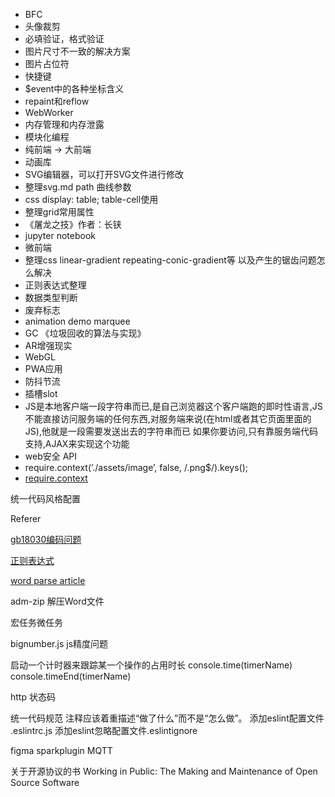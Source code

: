 * BFC
* 头像裁剪
* 必填验证，格式验证
* 图片尺寸不一致的解决方案
* 图片占位符
* 快捷键
* $event中的各种坐标含义
* repaint和reflow
* WebWorker
* 内存管理和内存泄露
* 模块化编程
* 纯前端 -> 大前端
* 动画库
* SVG编辑器，可以打开SVG文件进行修改
* 整理svg.md path 曲线参数
* css display: table; table-cell使用
* 整理grid常用属性
* 《屠龙之技》作者：长铗
* jupyter notebook [](https://ipython.org/)
* 微前端
* 整理css linear-gradient repeating-conic-gradient等 以及产生的锯齿问题怎么解决
* 正则表达式整理
* 数据类型判断
* 废弃标志
* animation demo marquee
* GC 《垃圾回收的算法与实现》
* AR增强现实
* WebGL
* PWA应用
* 防抖节流
* 插槽slot
* JS是本地客户端一段字符串而已,是自己浏览器这个客户端跑的即时性语言,JS不能直接访问服务端的任何东西,对服务端来说(在html或者其它页面里面的JS),他就是一段需要发送出去的字符串而已
如果你要访问,只有靠服务端代码支持,AJAX来实现这个功能
* web安全 API
* require.context(’./assets/image’, false, /.png$/).keys();
* [require.context](https://webpack.js.org/guides/dependency-management/#requirecontext)


统一代码风格配置

Referer

[gb18030编码问题](https://www.npmjs.com/package/iconv-lite)

[正则表达式](https://developer.mozilla.org/zh-CN/docs/Web/JavaScript/Guide/Regular_Expressions)

[word parse article](https://www.jb51.net/article/145571.htm)

adm-zip 解压Word文件

宏任务微任务

bignumber.js  js精度问题

启动一个计时器来跟踪某一个操作的占用时长
console.time(timerName)
console.timeEnd(timerName)

http 状态码

统一代码规范
注释应该着重描述“做了什么”而不是“怎么做”。
添加eslint配置文件 .eslintrc.js
添加eslint忽略配置文件.eslintignore

figma
sparkplugin
MQTT

关于开源协议的书
Working in Public: The Making and Maintenance of Open Source Software

